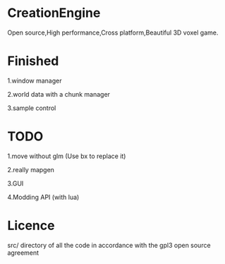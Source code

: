 # CreationEngine

Open source,High performance,Cross platform,Beautiful 3D voxel game.

# Finished

1.window manager

2.world data with a chunk manager

3.sample control


# TODO

1.move without glm (Use bx to replace it)

2.really mapgen

3.GUI

4.Modding API (with lua)

# Licence
src/ directory of all the code in accordance with the gpl3 open source agreement
